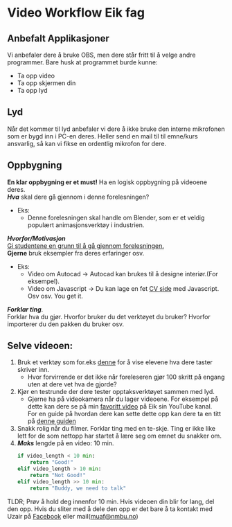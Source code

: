 # Video Workflow Eik fag 
## Anbefalt Applikasjoner
Vi anbefaler dere å bruke OBS, men dere står fritt til å velge andre programmer. Bare husk at programmet burde kunne:
* Ta opp video
* Ta opp skjermen din
* Ta opp lyd  
## Lyd
Når det kommer til lyd anbefaler vi dere å ikke bruke den interne mikrofonen som er bygd inn i PC-en deres. Heller send en mail til til emne/kurs ansvarlig, så kan vi fikse en ordentlig mikrofon for dere. 

## Oppbygning
**En klar oppbygning er et must!**
Ha en logisk oppbygning på videoene deres.  
***Hva*** skal dere gå gjennom i denne forelesningen?  
- Eks:  
  -  Denne forelesningen skal handle om Blender, som er et veldig populært animasjonsverktøy i industrien.  

***Hvorfor/Motivasjon***   
<ins>Gi studentene en grunn til å gå gjennom forelesningen.</ins>  
**Gjerne** bruk eksempler fra deres erfaringer osv. 
- Eks:  
  - Video om Autocad -> Autocad kan brukes til å designe interiør.(For eksempel).  
  - Video om Javascript -> Du kan lage en fet [CV side](https://iuri.is) med Javascript.  
Osv osv. You get it.

***Forklar ting***.  
Forklar hva du gjør. Hvorfor bruker du det verktøyet du bruker? Hvorfor importerer du den pakken du bruker osv. 

## Selve videoen:
1. Bruk et verktøy som for.eks [denne](https://github.com/Jagailo/YetAnotherKeyDisplayer) for å vise elevene hva dere taster skriver inn.
	- Hvor forvirrende er det ikke når foreleseren gjør 100 skritt på engang uten at dere vet hva de gjorde?
2. Kjør en testrunde der dere tester opptaksverktøyet sammen med lyd.
	- Gjerne ha på videokamera når du lager videoene. For eksempel på dette kan dere se på min [favoritt video](https://www.youtube.com/watch?v=c0mmX70Xp6k&list=PLWqLPUffkEPS52799kWgWxHw5385rgEDQ&index=8) på Eik sin YouTube kanal.  
	For en guide på hvordan dere kan sette dette opp kan dere ta en titt på [denne guiden](https://www.youtube.com/watch?v=5aoibZ2fSJo)  
3. Snakk rolig når du filmer.  Forklar ting med en te-skje. Ting er ikke like lett for de som nettopp har startet å lære seg om emnet du snakker om.
4. ***Maks*** lengde på en video: 10 min. 
	```python
	if video_length < 10 min:
		return "Good!"
	elif video_length > 10 min:
		return "Not Good!"
	elif video_length >> 10 min:
		return "Buddy, we need to talk"
	```
TLDR; Prøv å hold deg innenfor 10 min. Hvis videoen din blir for lang, del den opp. Hvis du sliter med å dele den opp er det bare å ta kontakt med Uzair på [Facebook](https://www.facebook.com/Mr.pakkis)
eller mail(muaf@nmbu.no)
